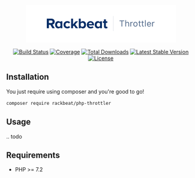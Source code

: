 <p align="center" style="text-align: center">
<img src="throttler-logo.png" alt="Rackbeat throttler" height="100" />
</p>

<p align="center" style="text-align: center"> 
<a href="https://travis-ci.org/Rackbeat/php-throttler"><img src="https://img.shields.io/travis/Rackbeat/php-throttler.svg?style=flat-square" alt="Build Status"></a>
<a href="https://coveralls.io/github/Rackbeat/php-throttler"><img src="https://img.shields.io/coveralls/Rackbeat/php-throttler.svg?style=flat-square" alt="Coverage"></a>
<a href="https://packagist.org/packages/rackbeat/php-throttler"><img src="https://img.shields.io/packagist/dt/rackbeat/php-throttler.svg?style=flat-square" alt="Total Downloads"></a>
<a href="https://packagist.org/packages/rackbeat/php-throttler"><img src="https://img.shields.io/packagist/v/rackbeat/php-throttler.svg?style=flat-square" alt="Latest Stable Version"></a>
<a href="https://packagist.org/packages/rackbeat/php-throttler"><img src="https://img.shields.io/packagist/l/rackbeat/php-throttler.svg?style=flat-square" alt="License"></a>
</p>

## Installation

You just require using composer and you're good to go!

```bash
composer require rackbeat/php-throttler
```

## Usage

.. todo

## Requirements
* PHP >= 7.2
